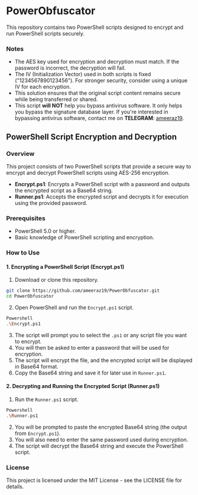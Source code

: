 # PowerObfuscator

This repository contains two PowerShell scripts designed to encrypt and run PowerShell scripts securely.

### Notes
- The AES key used for encryption and decryption must match. If the password is incorrect, the decryption will fail.
- The IV (Initialization Vector) used in both scripts is fixed ("1234567890123456"). For stronger security, consider using a unique IV for each encryption.
- This solution ensures that the original script content remains secure while being transferred or shared.
- This script **will NOT** help you bypass antivirus software. It only helps you bypass the signature database layer. If you're interested in bypassing antivirus software, contact me on **TELEGRAM**: [ameeraz19](https://t.me/ameeraz19).

## PowerShell Script Encryption and Decryption

### Overview
This project consists of two PowerShell scripts that provide a secure way to encrypt and decrypt PowerShell scripts using AES-256 encryption.

- **Encrypt.ps1**: Encrypts a PowerShell script with a password and outputs the encrypted script as a Base64 string.
- **Runner.ps1**: Accepts the encrypted script and decrypts it for execution using the provided password.

### Prerequisites
- PowerShell 5.0 or higher.
- Basic knowledge of PowerShell scripting and encryption.

### How to Use

#### 1. Encrypting a PowerShell Script (Encrypt.ps1)
1. Download or clone this repository.
```bash
git clone https://github.com/ameeraz19/PowerObfuscator.git
cd PowerObfuscator
```

2. Open PowerShell and run the `Encrypt.ps1` script.
```bash
Powershell
.\Encrypt.ps1
```
3. The script will prompt you to select the `.ps1` or any script file you want to encrypt.
4. You will then be asked to enter a password that will be used for encryption.
5. The script will encrypt the file, and the encrypted script will be displayed in Base64 format.
6. Copy the Base64 string and save it for later use in `Runner.ps1`.

#### 2. Decrypting and Running the Encrypted Script (Runner.ps1)
1. Run the `Runner.ps1` script.
```bash
Powershell
.\Runner.ps1
```
2. You will be prompted to paste the encrypted Base64 string (the output from `Encrypt.ps1`).
3. You will also need to enter the same password used during encryption.
4. The script will decrypt the Base64 string and execute the PowerShell script.



### License
This project is licensed under the MIT License - see the LICENSE file for details.
